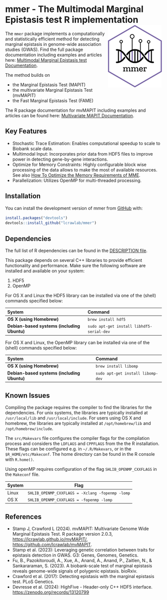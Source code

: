 
<!-- README.md is generated from README.Rmd. Please edit that file -->
<!-- You'll still need to render `README.Rmd` regularly, to keep `README.md` up-to-date. `devtools::build_readme()` is handy for this. -->

# mmer - The Multimodal Marginal Epistasis test R implementation <img src="man/figures/logo.png" align="right" height="200" alt="" />

<!-- badges: start -->
<!-- badges: end -->

The `mmer` package implements a computationally and statistically
efficient method for detecting marginal epistasis in genome-wide
association studies (GWAS). Find the full package documentation
including examples and articles here: [Multimodal Marginal Epistasis
test Documentation](https://lcrawlab.github.io/mmer/).

The method builds on

- the Marginal Epistasis Test (MAPIT)
- the multivariate Marginal Epistasis Test (mvMAPIT)
- the Fast Marginal Epistasis Test (FAME)

The R package documentation for mvMAPIT including examples and articles
can be found here: [Multivariate MAPIT
Documentation](https://lcrawlab.github.io/mvMAPIT/).

## Key Features

- Stochastic Trace Estimation: Enables computational speedup to scale to
  Biobank scale data.
- Multimodal Input: Incorporates prior data from HDF5 files to improve
  power in detecting gene-by-gene interactions.
- Optimize for Memory Constraints: Highly configurable block wise
  processing of the data allows to make the most of available resources.
  See also [How To Optimize the Memory Requirements of
  MME](articles/tutorial-memory-optimization.html).
- Parallelization: Utilizes OpenMP for multi-threaded processing.

## Installation

You can install the development version of mmer from
[GitHub](https://github.com/) with:

``` r
install.packages("devtools")
devtools::install_github("lcrawlab/mmer")
```

## Dependencies

The full list of R dependencies can be found in the [DESCRIPTION
file](https://github.com/lcrawlab/mmer/blob/main/DESCRIPTION).

This package depends on several C++ libraries to provide efficient
functionality and performance. Make sure the following software are
installed and available on your system:

1.  HDF5
2.  OpenMP

For OS X and Linux the HDF5 library can be installed via one of the
(shell) commands specified below:

| System | Command |
|:---|:---|
| **OS X (using Homebrew)** | `brew install hdf5` |
| **Debian-based systems (including Ubuntu)** | `sudo apt-get install libhdf5-serial-dev` |

For OS X and Linux, the OpenMP library can be installed via one of the
(shell) commands specified below:

| System | Command |
|:---|:---|
| **OS X (using Homebrew)** | `brew install libomp` |
| **Debian-based systems (including Ubuntu)** | `sudo apt-get install libomp-dev` |

## Known Issues

Compiling the package requires the compiler to find the libraries for
the dependencies. For unix systems, the libraries are typically
installed at `/usr/local/lib` and `/usr/local/include`. For users using
OS X and homebrew, the libraries are typically installed at
`/opt/homebrew/lib` and `/opt/homebrew/include`.

The `src/Makevars` file configures the compiler flags for the
compilation process and considers the `LDFLAGS` and `CPPFLAGS` from the
the R installation. These flags can be configured e.g. in
`~/.R/Makevars`, or in the `$R_HOME/etc/Makeconf`. The home directory
can be found in the R console with `R.home()`.

Using openMP requires configuration of the flag `SHLIB_OPENMP_CXXFLAGS`
in the `Makeconf` file.

| System | Flag                                             |
|--------|--------------------------------------------------|
| Linux  | `SHLIB_OPENMP_CXXFLAGS = -Xclang -fopenmp -lomp` |
| OS X   | `SHLIB_OPENMP_CXXFLAGS = -fopenmp -lomp`         |

## References

- Stamp J, Crawford L (2024). mvMAPIT: Multivariate Genome Wide Marginal
  Epistasis Test. R package version 2.0.3,
  <https://lcrawlab.github.io/mvMAPIT/>,
  <https://github.com/lcrawlab/mvMAPIT>.
- Stamp et al. (2023): Leveraging genetic correlation between traits for
  epistasis detection in GWAS. G3: Genes, Genomes, Genetics.
- Fu, B., Pazokitoroudi, A., Xue, A., Anand, A., Anand, P., Zaitlen, N.,
  & Sankararaman, S. (2023). A biobank-scale test of marginal epistasis
  reveals genome-wide signals of polygenic epistasis. bioRxiv.
- Crawford et al. (2017): Detecting epistasis with the marginal
  epistasis test. PLoS Genetics.
- Devresse et al. (2024): HighFive - Header-only C++ HDF5 interface.
  <https://zenodo.org/records/13120799>
